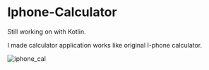 # Iphone-Calculator
Still working on with Kotlin.

I made calculator application works like original I-phone calculator.


![iphone_cal](https://user-images.githubusercontent.com/70897603/134313605-e1b967a5-82b2-401b-bf72-05c36dc30b51.gif)
